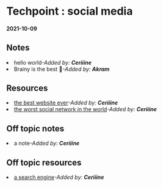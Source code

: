 <h1>Techpoint : social media</h1>
<h4>2021-10-09</h4>
<h2>Notes</h2>
<li>hello world<span><i>-Added by: <b>Ceriiine</b></i></span></li>
<li>Brainy is the best 💯<span><i>-Added by: <b>Akram</b></i></span></li>

<h2>Resources</h2>
<li><a href="https://www.github.com">the best website ever</a><span><i>-Added by: <b>Ceriiine</b></i></span></li>
<li><a href="https://www.facebook.com">the worst social network in the world</a><span><i>-Added by: <b>Ceriiine</b></i></span></li>

<h2>Off topic notes</h2>
<li>a note<span><i>-Added by: <b>Ceriiine</b></i></span></li>

<h2>Off topic resources</h2>
<li><a href="https://www.google.com">a search engine</a><span><i>-Added by: <b>Ceriiine</b></i></span></li>

